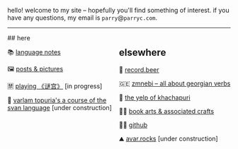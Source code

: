 hello! welcome to my site – hopefully you'll find something of interest. if you have any questions, my email is `parry`@`parryc.com`. 

----
<div style="display:flex; flex-wrap:wrap;" markdown="1">
<style scoped>
@media (max-width: 600px) {
  div {
    flex-direction: column;
  }
}
</style>

<div style="flex:50%;" markdown="1">
## here

📚 [language notes](language-notes)

🖼 [posts & pictures](posts)

🈲 [playing 《谜宫》](migong) [in progress]

🌄 [varlam topuria's a course of the svan language](svan) [under construction]

</div>

<div style="flex:50%;" markdown="1">

## elsewhere

🍺 [record.beer](https://record.beer)

🇬🇪 [zmnebi – all about georgian verbs](https://zmnebi.com)

💛 [the yelp of khachapuri](https://the-yelp-of-khachapuri.site)

👨‍🎨 [book arts & associated crafts](https://bookartbook.art)

👩‍💻 [github](https://github.com/parryc)

⛰ [avar.rocks](https://avar.rocks) [under construction]

</div>
</div>